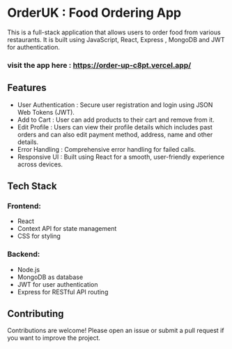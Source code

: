 # OrderUK : Food Ordering App
This is a full-stack application that allows users to order food from various restaurants. It is built using JavaScript, React, Express , MongoDB and JWT for authentication.
### visit the app here : https://order-up-c8pt.vercel.app/
## Features
- User Authentication : Secure user registration and login using JSON Web Tokens (JWT).
- Add to Cart : User can add products to their cart and remove from it.
- Edit Profile : Users can view their profile details which includes past orders and can also edit payment method, address, name and other details.
- Error Handling : Comprehensive error handling for failed calls.
- Responsive UI : Built using React for a smooth, user-friendly experience across devices.
## Tech Stack
### Frontend:
- React 
- Context API for state management
- CSS for styling
### Backend:
- Node.js 
- MongoDB as database
- JWT for user authentication
- Express for RESTful API routing

## Contributing
Contributions are welcome! Please open an issue or submit a pull request if you want to improve the project.
